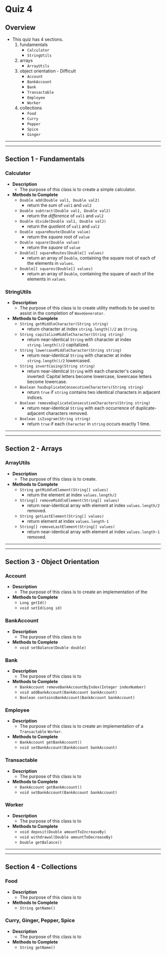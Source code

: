 # Quiz 4

## Overview
* This quiz has 4 sections.
	1. fundamentals
		* `Calculator`
		* `StringUtils`
	2. arrays
		* `ArrayUtils`
	3. object orientation - Difficult
		* `Account`
		* `BankAccount`
		* `Bank`
		* `Transactable`
		* `Employee`
		* `Worker`
	4. collections
		* `Food`
		* `Curry`
		* `Pepper`
		* `Spice`
		* `Ginger`
















<hr>
<hr>

## Section 1 - Fundamentals

### Calculator
* **Description**
	* The purpose of this class is to create a simple calculator.
* **Methods to Complete**
	* `Double add(Double val1, Double val2)`
		* return the _sum_ of `val1` and `val2`
	* `Double subtract(Double val1, Double val2)`
		* return the _difference_ of `val1` and `val2`
	* `Double divide(Double val1, Double val2)`
		* return the _quotient_ of `val1` and `val2`
	* `Double squareRoute(Double value)`
		* return the _square root_ of `value`
	* `Double square(Double value)`
		* return the _square_ of `value`
	* `Double[] squareRoutes(Double[] values)`
		* return an array of `Double`, containing the square root of each of the elements in `values`.
	* `Double[] squares(Double[] values)`
		* return an array of `Double`, containing the square of each of the elements in `values`.

### StringUtils
* **Description**
	* The purpose of this class is to create utility methods to be used to assist in the completion of `WaveGenerator`.
* **Methods to Complete**
	* `String getMiddleCharacter(String string)`
		* return character at index `string.length()/2` as `String`.
	* `String capitalizeMiddleCharacter(String string)`
		* return near-identical `String` with character at index `string.length()/2` capitalized.
	* `String lowercaseMiddleCharacter(String string)`
		* return near-identical `String` with character at index `string.length()/2` lowercased.
	* `String invertCasing(String string)`
		* return near-identical `String` with each character's casing inverted: Capital letters become lowercase, lowercase letters become lowercase.
	* `Boolean hasDuplicateConsecutiveCharacters(String string)`
		* return `true` if `string` contains two identical characters in adjacent indices.
	* `Boolean removeDuplicateConsecutiveCharacters(String string)`
		* return near-identical `String` with each occurrence of duplicate-adjacent characters removed.
	* `Boolean isIsogram(String string)`
		* return `true` if each `Character` in `string` occurs exactly 1 time.















<hr>
<hr>

## Section 2 - Arrays


### ArrayUtils
* **Description**
	* The purpose of this class is to create.
* **Methods to Complete**
	* `String getMiddleElement(String[] values)`
		* return the element at index `values.length/2`
	* `String[] removeMiddleElement(String[] values)`
		* return near-identical array with element at index `values.length/2` removed.
	* `String getLastElement(String[] values)`
		* return element at index `values.length-1`
	* `String[] removeLastElement(String[] values)`
		* return near-identical array with element at index `values.length-1` removed.















<hr>
<hr>

## Section 3 - Object Orientation
### Account
* **Description**
	* The purpose of this class is to create an implementation of the 
* **Methods to Complete**
	* `Long getId()`
	* `void setId(Long id)`

	

### BankAccount
* **Description**
	* The purpose of this class is to 
* **Methods to Complete**
	* `void setBalance(Double double)`



### Bank
* **Description**
	* The purpose of this class is to 
* **Methods to Complete**
	* `BankAccount removeBankAccountByIndex(Integer indexNumber)`
	* `void addBankAccount(BankAccount bankAccount)`
	* `Boolean containsBankAccount(BankAccount bankAccount)`



### Employee
* **Description**
	* The purpose of this class is to create an implementation of a `Transactable` `Worker`.
* **Methods to Complete**
	* `BankAccount getBankAccount()`
	* `void setBankAccount(BankAccount bankAccount)`

	
### Transactable
* **Description**
	* The purpose of this class is to
* **Methods to Complete**
	* `BankAccount getBankAccount()`
	* `void setBankAccount(BankAccount bankAccount)`

	
### Worker
* **Description**
	* The purpose of this class is to
* **Methods to Complete**
	* `void deposit(Double amountToIncreaseBy)`
	* `void withdrawal(Double amountToDecreaseBy)`
	* `Double getBalance()`











<hr>
<hr>

## Section 4 - Collections


	
### Food
* **Description**
	* The purpose of this class is to 
* **Methods to Complete**
	* `String getName()`

### Curry, Ginger, Pepper, Spice
* **Description**
	* The purpose of this class is to 
* **Methods to Complete**
	* `String getName()`
